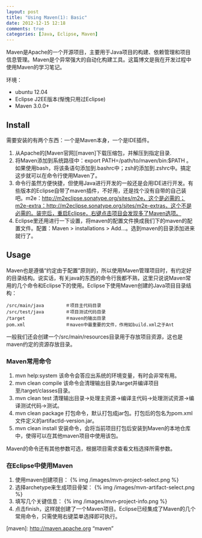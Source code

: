 ```yaml
---
layout: post
title: "Using Maven(1): Basic"
date: 2012-12-15 12:18
comments: true
categories: [Java, Eclipse, Maven]
---
```


Maven是Apache的一个开源项目，主要用于Java项目的构建、依赖管理和项目信息管理。Maven是个异常强大的自动化构建工具。这篇博文是我在开发过程中使用Maven的学习笔记。

环境：

+ ubuntu 12.04
+ Eclipse J2EE版本(惭愧只用过Eclipse)
+ Maven 3.0.0+

## Install
需要安装的有两个东西：一个是Maven本身，一个是IDE插件。

1. 从Apache的[Maven官网][maven]下载压缩包，并解压到指定目录.
2. 将Maven添加到系统路径中：export PATH=/path/to/maven/bin:$PATH 。如果使用bash，将该条语句添加到.bashrc中；zsh的添加到.zshrc中。搞定这步就可以在命令行使用Maven了。
3. 命令行虽然方便快捷，但使用Java进行开发的一般还是会用IDE进行开发。有些版本的Eclipse自带了maven插件，不好用，还是找个没有自带的自己装吧。m2e：http://m2eclipse.sonatype.org/sites/m2e，这个是必需的；m2e-extra：http://m2eclipse.sonatype.org/sites/m2e-extras，这个不是必需的。装完后，重启Eclipse，右键点击项目会发现多了Maven选项。
4. Eclipse里还用进行一下设置，将maven的配置文件换成我们下的maven的配置文件。配置：Maven > installations > Add…。选到maven的目录添加进来就行了。

## Usage
Maven也是遵循“约定由于配置”原则的，所以使用Maven管理项目时，有约定好的目录结构。说实话，有关java的东西的命令行我都不熟，这里只说说Maven常用的几个命令和Eclipse下的使用。Eclipse下使用Maven创建的Java项目目录结构：
    
    /src/main/java        ＃项目主代码目录
    /src/test/java        ＃项目测试代码目录
    /target               ＃maven的输出目录
    pom.xml               ＃maven中最重要的文件，作用如build.xml之于Ant

一般我们还会创建一个/src/main/resources目录用于存放项目资源，这也是maven约定的资源存放目录。

### Maven常用命令
1. mvn help:system  该命令会答应出系统的环境变量，有时会非常有用。
2. mvn clean compile 该命令会清理输出目录/target并编译项目至/target/classes目录。
3. mvn clean test 清理输出目录->处理主资源->编译主代码->处理测试资源->编译测试代码->测试。
4. mvn clean package 打包命令，默认打包成jar包。打包后的包名为pom.xml文件定义的artifactId-version.jar。
5. mvn clean install 安装命令，会将当前项目打包后安装到Maven的本地仓库中，使得可以在其他maven项目中使用该包。

Maven的命令还有其他参数可选，根据项目需求查看文档选择所需参数。

### 在Eclipse中使用Maven
1. 使用maven创建项目：
{% img /images/mvn-project-select.png %}
2. 选择archetype来生成项目骨架：
{% img /images/mvn-artifact-select.png %}
3. 填写几个关键信息：
{% img /images/mvn-project-info.png %}
4. 点击finish，这样就创建了一个Maven项目。Eclipse已经集成了Maven的几个常用命令，只需使用右键菜单选择即可执行。



[maven]: http://maven.apache.org “maven”
